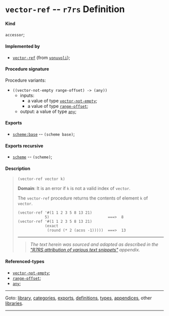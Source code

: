 

<a id='definition__r7rs__vector-ref'></a>

# `vector-ref` -- `r7rs` Definition


<a id='definition__r7rs__vector-ref__kind'></a>

#### Kind

`accessor`;


<a id='definition__r7rs__vector-ref__implemented-by'></a>

#### Implemented by

 * [`vector-ref`](../../vonuvoli/definitions/vector-ref.md#definition__vonuvoli__vector-ref) (from [`vonuvoli`](../../vonuvoli/_index.md#library__vonuvoli));


<a id='definition__r7rs__vector-ref__procedure-signature'></a>

#### Procedure signature

Procedure variants:
 * `((vector-not-empty range-offset) -> (any))`
   * inputs:
     * a value of type [`vector-not-empty`](../../r7rs/types/vector-not-empty.md#type__r7rs__vector-not-empty);
     * a value of type [`range-offset`](../../r7rs/types/range-offset.md#type__r7rs__range-offset);
   * output: a value of type [`any`](../../r7rs/types/any.md#type__r7rs__any);


<a id='definition__r7rs__vector-ref__exports'></a>

#### Exports

 * [`scheme:base`](../../r7rs/exports/scheme_3a_base.md#export__r7rs__scheme_3a_base) -- `(scheme base)`;


<a id='definition__r7rs__vector-ref__exports-recursive'></a>

#### Exports recursive

 * [`scheme`](../../r7rs/exports/scheme.md#export__r7rs__scheme) -- `(scheme)`;


<a id='definition__r7rs__vector-ref__description'></a>

#### Description

> ````
> (vector-ref vector k)
> ````
> 
> 
> **Domain**:  It is an error if `k` is not a valid index of `vector`.
> 
> The `vector-ref` procedure returns the contents of element `k` of
> `vector`.
> 
> ````
> (vector-ref '#(1 1 2 3 5 8 13 21)
>             5)                          ===>  8
> (vector-ref '#(1 1 2 3 5 8 13 21)
>             (exact
>              (round (* 2 (acos -1)))))  ===>  13
> ````
> 
> 
> ----
> > *The text herein was sourced and adapted as described in the ["R7RS attribution of various text snippets"](../../r7rs/appendices/attribution.md#appendix__r7rs__attribution) appendix.*


<a id='definition__r7rs__vector-ref__referenced-types'></a>

#### Referenced-types

 * [`vector-not-empty`](../../r7rs/types/vector-not-empty.md#type__r7rs__vector-not-empty);
 * [`range-offset`](../../r7rs/types/range-offset.md#type__r7rs__range-offset);
 * [`any`](../../r7rs/types/any.md#type__r7rs__any);

----

Goto: [library](../../r7rs/_index.md#library__r7rs), [categories](../../r7rs/categories/_index.md#toc__r7rs__categories), [exports](../../r7rs/exports/_index.md#toc__r7rs__exports), [definitions](../../r7rs/definitions/_index.md#toc__r7rs__definitions), [types](../../r7rs/types/_index.md#toc__r7rs__types), [appendices](../../r7rs/appendices/_index.md#toc__r7rs__appendices), other [libraries](../../_libraries.md#toc__libraries).

----

